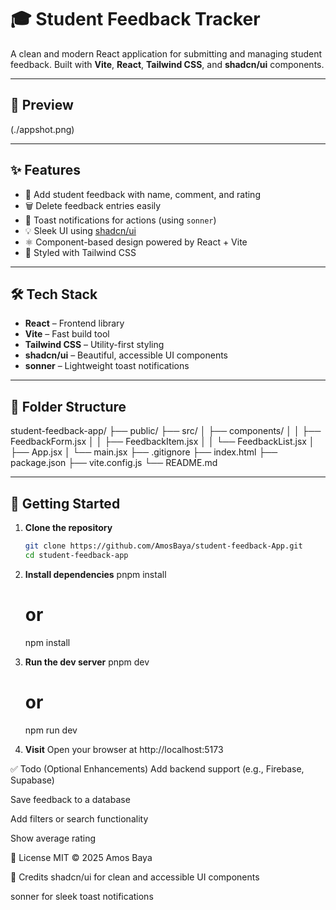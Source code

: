# 🎓 Student Feedback Tracker

A clean and modern React application for submitting and managing student feedback. Built with **Vite**, **React**, **Tailwind CSS**, and **shadcn/ui** components.

---

## 📸 Preview

(./appshot.png)

---

## ✨ Features

- 📝 Add student feedback with name, comment, and rating
- 🗑️ Delete feedback entries easily
- 💬 Toast notifications for actions (using `sonner`)
- 💡 Sleek UI using [shadcn/ui](https://ui.shadcn.com/)
- ⚛️ Component-based design powered by React + Vite
- 🎨 Styled with Tailwind CSS

---

## 🛠️ Tech Stack

- **React** – Frontend library
- **Vite** – Fast build tool
- **Tailwind CSS** – Utility-first styling
- **shadcn/ui** – Beautiful, accessible UI components
- **sonner** – Lightweight toast notifications

---

## 📁 Folder Structure

student-feedback-app/
├── public/
├── src/
│ ├── components/
│ │ ├── FeedbackForm.jsx
│ │ ├── FeedbackItem.jsx
│ │ └── FeedbackList.jsx
│ ├── App.jsx
│ └── main.jsx
├── .gitignore
├── index.html
├── package.json
├── vite.config.js
└── README.md


---

## 🚀 Getting Started

1. **Clone the repository**
   ```bash
   git clone https://github.com/AmosBaya/student-feedback-App.git
   cd student-feedback-app

2. **Install dependencies**
    pnpm install
    # or
    npm install

3. **Run the dev server**
    pnpm dev
    # or
    npm run dev

4. **Visit** 
   Open your browser at http://localhost:5173 

✅ Todo (Optional Enhancements)
 Add backend support (e.g., Firebase, Supabase)

 Save feedback to a database

 Add filters or search functionality

 Show average rating


📜 License
MIT © 2025 Amos Baya

🙌 Credits
shadcn/ui for clean and accessible UI components

sonner for sleek toast notifications
